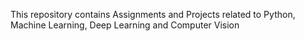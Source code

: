 This repository contains Assignments and Projects related to Python, Machine Learning, Deep Learning and Computer Vision
